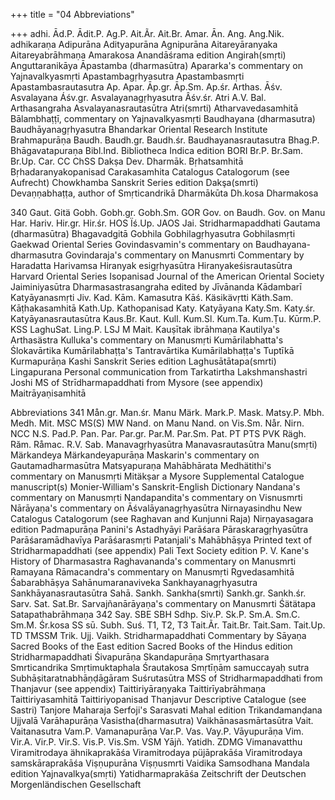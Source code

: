 +++
title = "04 Abbreviations"

+++
adhi.
Ād.P.
Ādit.P.
Ag.P.
Ait.Ãr.
Ait.Br.
Amar.
Ān.
Ang.
Ang.Nik.
adhikaraṇa
Adipurāna
Adityapurāna
Agnipurāna
Aitareyāranyaka
Aitareyabrāhmaṇa
Amarakosa
Anandāśrama edition
Angirah(smṛti)
Anguttaranikāya
Āpastamba (dharmasūtra)
Apararka's commentary on Yajnavalkyasmṛti Apastambagṛhyasutra
Apastambasmṛti Apastambasrautasutra
Ap.
Apar.
Āp.gr.
Āp.Sm.
Ap.śr. Arthas.
Āśv.
Asvalayana
Áśv.gr.
Asvalayanagṛhyasutra
Âśv.śr.
Atri
A.V.
Bal.
Arthasangraha
Asvalayanasrautasūtra
Atri(smrti)
Atharvavedasamhitā
Bālambhaṭṭī, commentary on Yajnavalkyasmṛti Baudhayana (dharmasutra)
Baudhāyanagṛhyasutra
Bhandarkar Oriental Research Institute
Brahmapurāṇa
Baudh.
Baudh.gr.
Baudh.śr.
Baudhayanasrautasutra
Bhag.P.
Bhāgavatapuraṇa
Bibl.Ind.
Bibliotheca Indica edition
BORI
Br.P.
Br.Sam.
Br.Up.
Car.
CC
ChSS
Dakṣa
Dev.
Dharmāk.
Bṛhatsamhitā
Bṛhadaranyakopanisad
Carakasamhita
Catalogus Catalogorum (see Aufrecht) Chowkhamba Sanskrit Series edition
Dakşa(smrti)
Devaṇṇabhaṭṭa, author of Smṛticandrikā
Dharmākūta
Dh.kosa
Dharmakosa

340
Gaut. Gitä
Gobh.
Gobh.gr.
Gobh.Sm.
GOR
Gov. on Baudh.
Gov. on Manu
Har.
Hariv.
Hir.gr. Hir.śr.
HOS
Ïś.Up.
JAOS
Jai.
Stridharmapaddhati
Gautama (dharmasūtra) Bhagavadgitā
Gobhila
Gobhilagṛhyasutra
Gobhilasmṛti
Gaekwad Oriental Series
Govindasvamin's commentary on Baudhayana-
dharmasutra
Govindaraja's commentary on Manusmrti
Commentary by Haradatta
Harivamsa
Hiranyak esigṛhyasūtra
Hiranyakeśisrautasūtra Harvard Oriental Series
Isopanisad
Journal of the American Oriental Society Jaiminiyasūtra
Dharmasastrasangraha edited by Jīvānanda
Kādambarī
Katyāyanasmṛti
Jiv.
Kad.
Kām.
Kamasutra
Kāś.
Käsikävṛtti
Käth.Sam.
Kāṭhakasamhitā
Kath.Up.
Kathopanisad
Katy.
Katyāyana
Katy.Sm.
Katy.śr.
Katyāyanasrautasūtra
Kaus.Br.
Kaut.
Kull.
Kum.Sl.
Kum.Ta.
Kum.Ṭu. Kūrm.P.
KSS
LaghuSat.
Ling.P. LSJ
M
Mait.
Kauṣītak ibrāhmaṇa
Kautilya's Arthasästra
Kulluka's commentary on Manusmṛti
Kumārilabhatta's Ślokavārtika
Kumārilabhaṭṭa's Tantravārtika
Kumārilabhaṭṭa's Tuptīkā
Kurmapurāṇa
Kashi Sanskrit Series edition
Laghusātātapa(smrti)
Lingapurana
Personal communication from Tarkatirtha
Lakshmanshastri Joshi
MS of Strīdharmapaddhati from Mysore (see
appendix) Maitrāyaṇisamhitā

Abbreviations
341
Mån.gr.
Man.śr.
Manu
Märk.
Mark.P.
Mask. Matsy.P.
Mbh. Medh.
Mit.
MSC
MS(S)
MW
Nand. on Manu
Nand. on Vis.Sm.
Når.
Nirn.
NCC
N.S.
Pad.P.
Pan.
Par.
Par.gr.
Par.M.
Par.Sm.
Pat.
PT
PTS
PVK
Rägh.
Răm.
Råmac.
R.V.
Sab.
Manavagṛhyasūtra
Manavasrautasūtra
Manu(smṛti)
Märkandeya
Märkandeyapurāṇa
Maskarin's commentary on Gautamadharmasūtra
Matsyapuraṇa
Mahābhārata
Medhätithi's commentary on Manusmṛti Mitäkṣar a
Mysore Supplemental Catalogue manuscript(s)
Monier-William's Sanskrit-English Dictionary
Nandana's commentary on Manusmṛti
Nandapandita's commentary on Visnusmrti Nārāyaṇa's commentary on Āśvalāyanagṛhyasūtra Nirnayasindhu
New Catalogus Catalogorum (see Raghavan and
Kunjunni Raja) Nirṇayasagara edition
Padmapurāṇa
Panini's Astadhyāyi Parāśara
Pāraskaragṛhyasūtra
Parāśaramādhavīya Parāśarasmṛti
Patanjali's Mahābhāṣya
Printed text of Stridharmapaddhati (see appendix) Pali Text Society edition
P. V. Kane's History of Dharmasastra
Raghavananda's commentary on Manusmrti Ramayana
Rāmacandra's commentary on Manusmṛti Rgvedasamhitā
Śabarabhāṣya
Sahānumaranaviveka
Sankhayanagṛhyasutra
Sankhāyanasrautasūtra
Sahā.
Sankh.
Sankha(smrti)
Sankh.gr.
Sankh.śr.
Sarv.
Sat.
Sat.Br.
Sarvajñanārāyaṇa's commentary on Manusmrti
Śätätapa Satapathabrāhmaṇa
342
Say.
SBE
SBH
Sdhp. Siv.P.
Sk.P.
Sm.A.
Sm.C.
Sm.M.
Śr.kosa
SS
sū.
Subh.
Suś.
T1, T2, T3
Tait.Ãr.
Tait.Br.
Tait.Sam.
Tait.Up.
TD
TMSSM Trik.
Ujj.
Vaikh.
Stridharmapaddhati
Commentary by Sāyaṇa
Sacred Books of the East edition
Sacred Books of the Hindus edition Stridharmapaddhati Śivapurāṇa Skandapurāṇa
Smṛtyarthasara
Smrticandrika
Smṛtimuktaphala
Śrautakosa
Smṛtīņām samuccayaḥ
sutra
Subhāṣitaratnabhāṇḍāgāram
Suśrutasūtra
MSS of Stridharmapaddhati from Thanjavur (see
appendix)
Taittiriyāraṇyaka
Taittirīyabrāhmaṇa
Taittiriyasamhitā
Taittiriyopanisad
Thanjavur Descriptive Catalogue (see Sastri) Tanjore Maharaja Serfoji's Sarasvati Mahal edition Trikandamanḍana
Ujjvalā
Varāhapurāṇa
Vasistha(dharmasutra)
Vaikhānasasmārtasūtra
Vait.
Vaitanasutra
Vam.P.
Vamanapurāṇa
Var.P.
Vas.
Vay.P.
Vāyupurāṇa
Vim.
Vir.A.
Vir.P.
Vir.S.
Vis.P.
Vis.Sm.
VSM
Yājñ. Yatidh.
ZDMG
Vimanavatthu
Viramitrodaya ähnikaprakāśa
Viramitrodaya püjāprakāśa
Viramitrodaya samskāraprakāśa
Viṣṇupurāna
Viṣṇusmrti
Vaidika Samsodhana Mandala edition
Yajnavalkya(smṛti)
Yatidharmaprakāśa
Zeitschrift der Deutschen Morgenländischen
Gesellschaft
